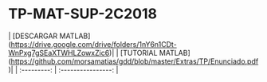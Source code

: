 # TP-MAT-SUP-2C2018

| [DESCARGAR MATLAB] (https://drive.google.com/drive/folders/1nY6n1CDt-WnPxg7gSEaXTWHLZowxZic6)|
|  [TUTORIAL MATLAB] (https://github.com/morsamatias/gdd/blob/master/Extras/TP/Enunciado.pdf)|
| :---------:   |  :----------------:   |

